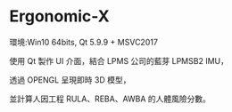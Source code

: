# Ergonomic-X

環境:Win10 64bits, Qt 5.9.9 + MSVC2017

使用 Qt 製作 UI 介面，結合 LPMS 公司的藍芽 LPMSB2 IMU，

透過 OPENGL 呈現即時 3D 模型，

並計算人因工程 RULA、REBA、AWBA 的人體風險分數。
